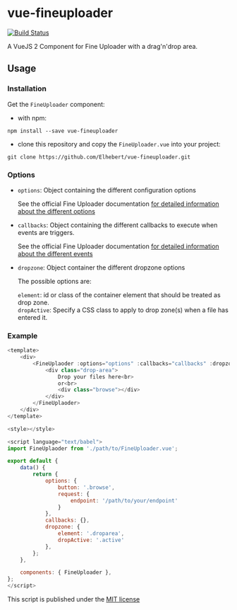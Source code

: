 # vue-fineuploader

[![Build Status](https://travis-ci.org/Elhebert/vue-fineuploader.svg?branch=master)](https://travis-ci.org/Elhebert/vue-fineuploader)

A VueJS 2 Component for Fine Uploader with a drag'n'drop area.

## Usage

### Installation

Get the `FineUploader` component:

- with npm:
```
npm install --save vue-fineuploader
```
- clone this repository and copy the `FineUploader.vue` into your project:
```
git clone https://github.com/Elhebert/vue-fineuploader.git
```


### Options

- `options`: Object containing the different configuration options

    See the official Fine Uploader documentation [for detailed information about the different options](http://docs.fineuploader.com/branch/master/api/options.html)

- `callbacks`: Object containing the different callbacks to execute when events are triggers.

    See the official Fine Uploader documentation [for detailed information about the different events](http://docs.fineuploader.com/branch/master/api/events.html)

- `dropzone`: Object container the different dropzone options

	The possible options are:
    
    `element`: id or class of the container element that should be treated as drop zone.  
    `dropActive`: Specify a CSS class to apply to drop zone(s) when a file has entered it.

### Example

```js
<template>
    <div>
        <FineUplaoder :options="options" :callbacks="callbacks" :dropzone="dropzone">
            <div class="drop-area">
                Drop your files here<br>
                or<br>
                <div class="browse"></div>
            </div>
        </FineUplaoder>
    </div>
</template>

<style></style>

<script language="text/babel">
import FineUplaoder from './path/to/FineUploader.vue';

export default {
    data() {
        return {
            options: {
                button: '.browse',
                request: {
                    endpoint: '/path/to/your/endpoint'
                }
            },
            callbacks: {},
            dropzone: {
                element: '.droparea',
                dropActive: '.active'
            },
        };
    },

    components: { FineUploader },
};
</script>
```

This script is published under the [MIT license](./LICENSE)
